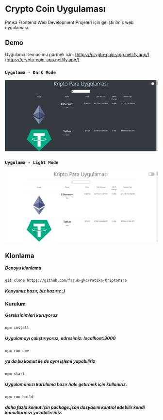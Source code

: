# Crypto Coin Uygulaması

Patika Frontend Web Development Projeleri için geliştirilmiş web uygulaması.
## Demo

Uygulama Demosunu görmek için: [https://crypto-coin-app.netlify.app/](https://crypto-coin-app.netlify.app/)


### `Uygulama - Dark Mode`
<img src="./public/darkmode.jpg" alt="website"/>

### `Uygulama - Light Mode`
<img src="./public/light-mode.png" alt="website"/>

## Klonlama
##### Depoyu klonlama
```
git clone https://github.com/faruk-gkc/Patika-KriptoPara

```


##### Kopyamız hazır, biz hazırız :)
### Kurulum

##### Gereksinimleri kuruyoruz
```
npm install
```
##### Uygulamayı çalıştırıyoruz, adresimiz: localhost:3000
```
npm run dev
```
##### ya da bu komut ile de aynı işlemi yapabiliriz
```
npm start
```

##### Uygulamamızı kuruluma hazır hale getirmek için kullanırız.
```
npm run build
```
##### daha fazla komut için package.json dosyasını kontrol edebilir kendi komutlarınızı yazabilirsiniz.